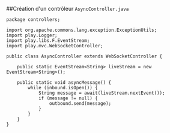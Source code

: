 ##Création d'un contrôleur `AsyncController.java`

	package controllers;

	import org.apache.commons.lang.exception.ExceptionUtils;
	import play.Logger;
	import play.libs.F.EventStream;
	import play.mvc.WebSocketController;

	public class AsyncController extends WebSocketController {

	    public static EventStream<String> liveStream = new EventStream<String>();

	    public static void asyncMessage() {
	        while (inbound.isOpen()) {
	            String message = await(liveStream.nextEvent());
	            if (message != null) {
	                outbound.send(message);
	            }
	        }
	    }
	}